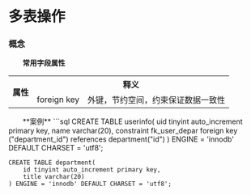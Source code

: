 # 多表操作
### 概念
&emsp;&emsp;**常用字段属性**
<table>
    <tr>
        <th rowspan="2">属性</th>
        <th colspan="2">释义</th>
    </tr>
    <tr>
        <td>foreign key</td>
        <td>外键，节约空间，约束保证数据一致性</td>
    </tr>
</table>
&emsp;&emsp;**案例**
```sql
    CREATE TABLE userinfo(
        uid tinyint auto_increment primary key,
        name varchar(20),
        constraint fk_user_depar foreign key ("department_id") references department("id")
    ) ENGINE = 'innodb' DEFAULT CHARSET = 'utf8';
    
    CREATE TABLE department(
        id tinyint auto_increment primary key,
        title varchar(20)
    ) ENGINE = 'innodb' DEFAULT CHARSET = 'utf8';


```








































